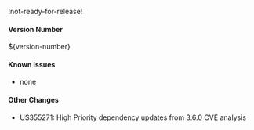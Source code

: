 !not-ready-for-release!

#### Version Number
${version-number}

#### Known Issues
- none

#### Other Changes
- US355271: High Priority dependency updates from 3.6.0 CVE analysis

